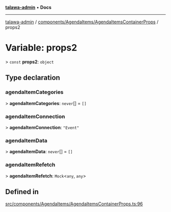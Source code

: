 [**talawa-admin**](../../../../README.md) • **Docs**

***

[talawa-admin](../../../../modules.md) / [components/AgendaItems/AgendaItemsContainerProps](../README.md) / props2

# Variable: props2

\> `const` **props2**: `object`

## Type declaration

### agendaItemCategories

\> **agendaItemCategories**: `never`[] = `[]`

### agendaItemConnection

\> **agendaItemConnection**: `"Event"`

### agendaItemData

\> **agendaItemData**: `never`[] = `[]`

### agendaItemRefetch

\> **agendaItemRefetch**: `Mock`\<`any`, `any`\>

## Defined in

[src/components/AgendaItems/AgendaItemsContainerProps.ts:96](https://github.com/PalisadoesFoundation/talawa-admin/blob/c49a58cefb47697eb25ed53aa1ef6d685c772d3e/src/components/AgendaItems/AgendaItemsContainerProps.ts#L96)
